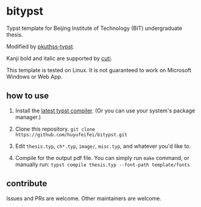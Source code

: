 # bitypst
Typst template for Beijing Institute of Technology (BIT) undergraduate thesis.

Modified by [pkuthss-typst](https://github.com/pku-typst/pkuthss-typst).

Kanji bold and italic are supported by [cuti](https://github.com/csimide/cuti).

This template is tested on Linux. It is not guaranteed to work on Microsoft Windows or Web App.

## how to use

1. Install the [latest typst compiler](https://github.com/typst/typst/releases). (Or you can use your system's package manager.)

1. Clone this repository.
    `git clone https://github.com/huyufeifei/bitypst.git`

1. Edit `thesis.typ`, `ch*.typ`, `image/`, `misc.typ`, and whatever you'd like to.

1. Compile for the output pdf file. You can simply run `make` command, or manually run: 
    `typst compile thesis.typ --font-path template/fonts`

## contribute

Issues and PRs are welcome. Other maintainers are welcome.
